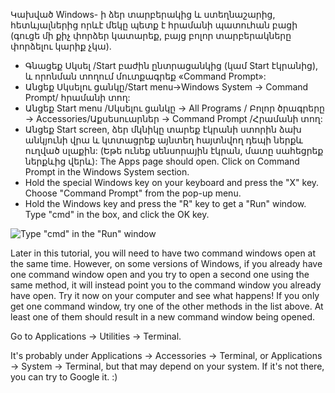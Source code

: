 <!--sec data-title="Opening: Windows" data-id="windows_prompt" data-collapse=true ces-->

Կախված Windows- ի ձեր տարբերակից և ստեղնաշարից, հետևյալներից որևէ մեկը պետք է հրամանի պատուհան բացի (գուցե մի քիչ փորձեր կատարեք, բայց բոլոր տարբերակները փորձելու կարիք չկա).

- Գնացեք Սկսել /Start բաժին ընտրացանկից (կամ Start էկրանից), և որոնման տողում մուտքագրեք «Command Prompt»:
- Անցեք Սկսելու ցանկը/Start menu→Windows System → Command Prompt/ հրամանի տող:
- Անցեք Start menu /Սկսելու ցանկը → All Programs / Բոլոր ծրագրերը → Accessories/Աքսեսուարներ → Command Prompt /Հրամանի տող:
- Անցեք Start screen, ձեր մկնիկը տարեք էկրանի ստորին ձախ անկյունի վրա և կտտացրեք այնտեղ հայտնվող դեպի ներքև ուղված սլաքին: (Եթե ունեք սենսորային էկրան, մատը սահեցրեք ներքևից վերև): The Apps page should open. Click on Command Prompt in the Windows System section.
- Hold the special Windows key on your keyboard and press the "X" key. Choose "Command Prompt" from the pop-up menu.
- Hold the Windows key and press the "R" key to get a "Run" window. Type "cmd" in the box, and click the OK key.

![Type "cmd" in the "Run" window](../python_installation/images/windows-plus-r.png)

Later in this tutorial, you will need to have two command windows open at the same time. However, on some versions of Windows, if you already have one command window open and you try to open a second one using the same method, it will instead point you to the command window you already have open. Try it now on your computer and see what happens! If you only get one command window, try one of the other methods in the list above. At least one of them should result in a new command window being opened.

<!--endsec-->

<!--sec data-title="Opening: OS X" data-id="OSX_prompt" data-collapse=true ces-->

Go to Applications → Utilities → Terminal.

<!--endsec-->

<!--sec data-title="Opening: Linux" data-id="linux_prompt" data-collapse=true ces-->

It's probably under Applications → Accessories → Terminal, or Applications → System → Terminal, but that may depend on your system. If it's not there, you can try to Google it. :)

<!--endsec-->